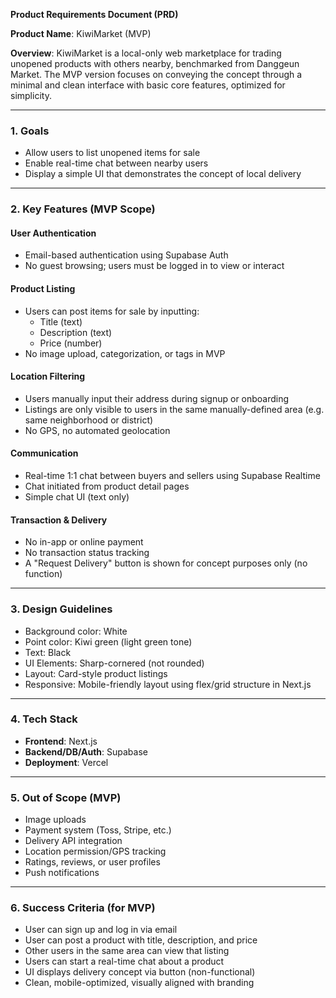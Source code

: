 **Product Requirements Document (PRD)**

**Product Name**: KiwiMarket (MVP)

**Overview**:
KiwiMarket is a local-only web marketplace for trading unopened products with others nearby, benchmarked from Danggeun Market. The MVP version focuses on conveying the concept through a minimal and clean interface with basic core features, optimized for simplicity.

---

### 1. Goals
- Allow users to list unopened items for sale
- Enable real-time chat between nearby users
- Display a simple UI that demonstrates the concept of local delivery

---

### 2. Key Features (MVP Scope)

#### User Authentication
- Email-based authentication using Supabase Auth
- No guest browsing; users must be logged in to view or interact

#### Product Listing
- Users can post items for sale by inputting:
  - Title (text)
  - Description (text)
  - Price (number)
- No image upload, categorization, or tags in MVP

#### Location Filtering
- Users manually input their address during signup or onboarding
- Listings are only visible to users in the same manually-defined area (e.g. same neighborhood or district)
- No GPS, no automated geolocation

#### Communication
- Real-time 1:1 chat between buyers and sellers using Supabase Realtime
- Chat initiated from product detail pages
- Simple chat UI (text only)

#### Transaction & Delivery
- No in-app or online payment
- No transaction status tracking
- A "Request Delivery" button is shown for concept purposes only (no function)

---

### 3. Design Guidelines
- Background color: White
- Point color: Kiwi green (light green tone)
- Text: Black
- UI Elements: Sharp-cornered (not rounded)
- Layout: Card-style product listings
- Responsive: Mobile-friendly layout using flex/grid structure in Next.js

---

### 4. Tech Stack
- **Frontend**: Next.js
- **Backend/DB/Auth**: Supabase
- **Deployment**: Vercel

---

### 5. Out of Scope (MVP)
- Image uploads
- Payment system (Toss, Stripe, etc.)
- Delivery API integration
- Location permission/GPS tracking
- Ratings, reviews, or user profiles
- Push notifications

---

### 6. Success Criteria (for MVP)
- User can sign up and log in via email
- User can post a product with title, description, and price
- Other users in the same area can view that listing
- Users can start a real-time chat about a product
- UI displays delivery concept via button (non-functional)
- Clean, mobile-optimized, visually aligned with branding